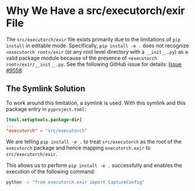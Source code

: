 # Why We Have a src/executorch/exir File

The `src/executorch/exir` file exists primarily due to the limitations of `pip install` in editable mode. Specifically, `pip install -e .` does not recognize `<executorch root>/exir` (or any root level directory with a `__init__.py`) as a valid package module because of the presence of `<executorch root>/exir/__init__.py`. See the following GitHub issue for details: [Issue #9558](https://github.com/pytorch/executorch/issues/9558).

## The Symlink Solution

To work around this limitation, a symlink is used. With this symlink and this package entry in `pyproject.toml`:

```toml
[tool.setuptools.package-dir]
...
"executorch" = "src/executorch"
```
We are telling `pip install -e .` to treat `src/executorch` as the root of the `executorch` package and hence mapping `executorch.exir` to `src/executorch/exir`.

This allows us to perform `pip install -e .` successfully and enables the execution of the following command:

```bash
python -c "from executorch.exir import CaptureConfig"
```
